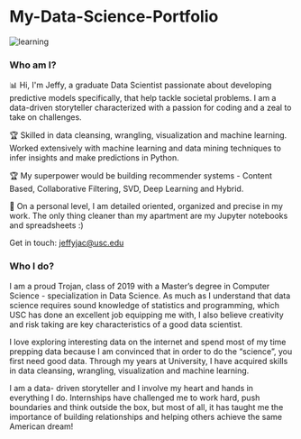 # My-Data-Science-Portfolio
![learning](https://user-images.githubusercontent.com/40051540/89694858-9f46b180-d8d7-11ea-8726-08db6bca0487.jpg)
<h3>Who am I?</h3>
<p>
📊 Hi, I'm Jeffy, a graduate Data Scientist passionate about developing predictive models specifically, that help tackle societal problems. I am a data-driven storyteller characterized with a passion for coding and a zeal to take on challenges.

🏆 Skilled in data cleansing, wrangling, visualization and machine learning. Worked extensively with machine learning and data mining techniques to infer insights and make predictions in Python.

🏆 My superpower would be building recommender systems - Content Based, Collaborative Filtering, SVD, Deep Learning and Hybrid.

🔎 On a personal level, I am detailed oriented, organized and precise in my work. The only thing cleaner than my apartment are my Jupyter notebooks and spreadsheets :)

Get in touch: jeffyjac@usc.edu 
<p>
  
<h3>Who I do?</h3>

I am a proud Trojan, class of 2019 with a Master’s degree in Computer Science - specialization in Data Science. As much as I understand that data science requires sound knowledge of statistics and programming, which USC has done an excellent job equipping me with, I also believe creativity and risk taking are key characteristics of a good data scientist.

I love exploring interesting data on the internet and spend most of my time prepping data because I am convinced that in order to do the “science”, you first need good data. Through my years at University, I have acquired skills in data cleansing, wrangling, visualization and machine learning.

I am a data- driven storyteller and I involve my heart and hands in everything I do. Internships have challenged me to work hard, push boundaries and think outside the box, but most of all, it has taught me the importance of building relationships and helping others achieve the same American dream!
